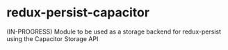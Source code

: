 # redux-persist-capacitor
(IN-PROGRESS) Module to be used as a storage backend for redux-persist using the Capacitor Storage API
